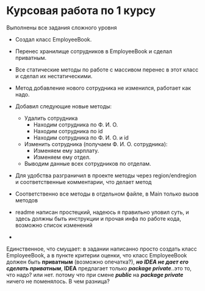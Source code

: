 # Курсовая работа по 1 курсу
Выполнены все задания сложного уровня

* Создал класс EmployeeBook.
* Перенес хранилище сотрудников в EmployeeBook и сделал приватным.
* Все статические методы по работе с массивом перенес в этот класс и сделал их нестатическими.
* Метод добавление нового сотрудника не изменился, работает как надо.
* Добавил следующие новые методы:
  * Удалить сотрудника 
    * Находим сотрудника по Ф. И. О. 
    * Находим сотрудника по id
    * Находим сотрудника по Ф. И. О. и id
  * Изменить сотрудника (получаем Ф. И. О. сотрудника):
    * Изменяем ему зарплату.
    * Изменяем ему отдел.
  * Выводим данные всех сотрудников по отделам.

* Для удобства разграничил в проекте методы через region/endregion
и соответственные комментарии, что делает метод
* Соответственно все методы в отдельном файле, в Main только вызов методов
* readme написан простецкий, надеюсь я правильно уловил суть, и 
здесь должны быть инструкции и прочая инфа по работе кода, возможно 
список изменений
* 
Единственное, что смущает: в задании написанно просто создать класс EmployeeBook, а в пункте критерии оценки, что класс 
EmployeeBook должен быть **приватным** (возможно опечатка?), ***но IDEA не дает его сделать 
приватным***, **IDEA** предлагает только ***package private***..это то,
что надо? или нет. потому что при смене ***public*** на ***package 
private*** ничего не поменялось. В чем разница?